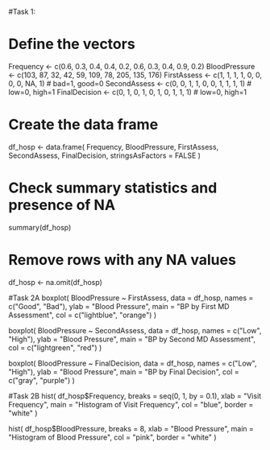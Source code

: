 #Task 1:
# Define the vectors
Frequency     <- c(0.6, 0.3, 0.4, 0.4, 0.2, 0.6, 0.3, 0.4, 0.9, 0.2)
BloodPressure <- c(103, 87, 32, 42, 59, 109, 78, 205, 135, 176)
FirstAssess   <- c(1, 1, 1, 1, 0, 0, 0, 0, NA, 1)     # bad=1, good=0
SecondAssess  <- c(0, 0, 1, 1, 0, 0, 1, 1, 1, 1)     # low=0, high=1
FinalDecision <- c(0, 1, 0, 1, 0, 1, 0, 1, 1, 1)     # low=0, high=1

# Create the data frame
df_hosp <- data.frame(
  Frequency, BloodPressure, FirstAssess, SecondAssess, FinalDecision, stringsAsFactors = FALSE
)

# Check summary statistics and presence of NA
summary(df_hosp)

# Remove rows with any NA values
df_hosp <- na.omit(df_hosp)


#Task 2A
boxplot(
  BloodPressure ~ FirstAssess,
  data = df_hosp,
  names = c("Good", "Bad"),
  ylab = "Blood Pressure",
  main = "BP by First MD Assessment",
  col = c("lightblue", "orange")
)

boxplot(
  BloodPressure ~ SecondAssess,
  data = df_hosp,
  names = c("Low", "High"),
  ylab = "Blood Pressure",
  main = "BP by Second MD Assessment",
  col = c("lightgreen", "red")
)

boxplot(
  BloodPressure ~ FinalDecision,
  data = df_hosp,
  names = c("Low", "High"),
  ylab = "Blood Pressure",
  main = "BP by Final Decision",
  col = c("gray", "purple")
)


#Task 2B
hist(
  df_hosp$Frequency,
  breaks = seq(0, 1, by = 0.1),
  xlab = "Visit Frequency",
  main = "Histogram of Visit Frequency",
  col = "blue",
  border = "white"
)

hist(
  df_hosp$BloodPressure,
  breaks = 8,
  xlab = "Blood Pressure",
  main = "Histogram of Blood Pressure",
  col = "pink",
  border = "white"
)

